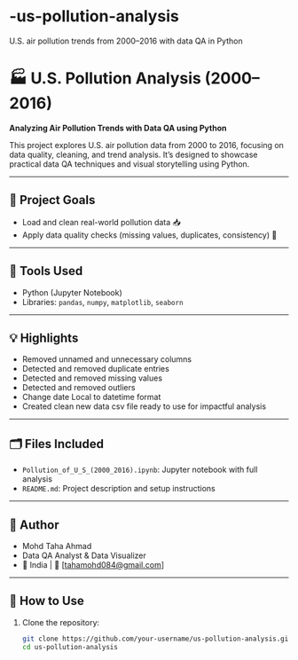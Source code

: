 # -us-pollution-analysis
U.S. air pollution trends from 2000–2016 with data QA in Python
# 🏭 U.S. Pollution Analysis (2000–2016)

**Analyzing Air Pollution Trends with Data QA using Python**

This project explores U.S. air pollution data from 2000 to 2016, focusing on data quality, cleaning, and trend analysis. It’s designed to showcase practical data QA techniques and visual storytelling using Python.

---

## 📌 Project Goals

- Load and clean real-world pollution data 📥
- Apply data quality checks (missing values, duplicates, consistency) 🧹

---

## 🧰 Tools Used

- Python (Jupyter Notebook)
- Libraries: `pandas`, `numpy`, `matplotlib`, `seaborn`

---
## 💡 Highlights

- Removed unnamed and unnecessary columns
- Detected and removed duplicate entries
- Detected and removed missing values
- Detected and removed outliers
- Change date Local to datetime format
- Created clean new data csv file ready to use for impactful analysis

---

## 🗂️ Files Included

- `Pollution_of_U_S_(2000_2016).ipynb`: Jupyter notebook with full analysis
- `README.md`: Project description and setup instructions

  
---

## 🙋 Author

- Mohd Taha Ahmad
- Data QA Analyst & Data Visualizer
- 📍 India | 📧 [tahamohd084@gmail.com]


---

## 🚀 How to Use

1. Clone the repository:
   ```bash
   git clone https://github.com/your-username/us-pollution-analysis.git
   cd us-pollution-analysis

